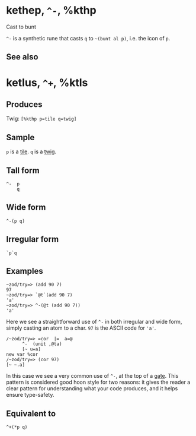 kethep, `^-`, %kthp
============================

Cast to bunt

`^-` is a synthetic rune that casts `q` to `~(bunt al p)`, i.e. the icon
of `p`.

See also
--------

ketlus, `^+`, %ktls
============================

Produces
--------

Twig: `[%kthp p=tile q=twig]`

Sample
------

`p` is a [tile](). `q` is a [twig]().

Tall form
---------

    ^-  p
        q

Wide form
---------

    ^-(p q)

Irregular form
--------------

    `p`q

Examples
--------

    ~zod/try=> (add 90 7)
    97
    ~zod/try=> `@t`(add 90 7)
    'a'
    ~zod/try=> ^-(@t (add 90 7))
    'a'

Here we see a straightforward use of `^-` in both irregular and wide
form, simply casting an atom to a char. `97` is the ASCII code for
`'a'`.

    /~zod/try=> =cor  |=  a=@
          ^-  (unit ,@ta)
          [~ u=a]
    new var %cor
    /~zod/try=> (cor 97)
    [~ ~.a]

In this case we see a very common use of `^-`, at the top of a [gate]().
This pattern is considered good hoon style for two reasons: it gives the
reader a clear pattern for understanding what your code produces, and it
helps ensure type-safety.

Equivalent to
-------------

    ^+(*p q)

